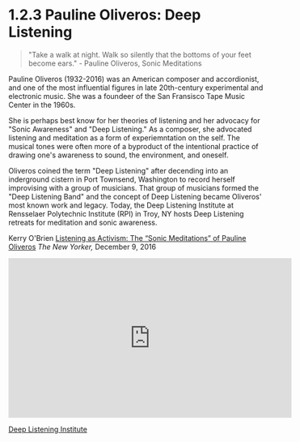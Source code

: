 <link href="../../markdown.css" rel="stylesheet"></link> 

# 1.2.3 Pauline Oliveros: Deep Listening


> "Take a walk at night. Walk so silently that the bottoms of your feet become ears." - Pauline Oliveros, Sonic Meditations

Pauline Oliveros (1932-2016) was an American composer and accordionist, and one of the most influential figures in late 20th-century experimental and electronic music. She was a foundeer of the San Fransisco Tape Music Center in the 1960s.

She is perhaps best know for her theories of listening and her advocacy for "Sonic Awareness" and "Deep Listening." As a composer, she advocated listening and meditation as a form of experiemntation on the self. The musical tones were often more of a byproduct of the intentional practice of drawing one's awareness to sound, the environment, and oneself.

Oliveros coined the term "Deep Listening" after decending into an inderground cistern in Port Townsend, Washington to record herself improvising with a group of musicians. That group of musicians formed the "Deep Listening Band" and the concept of Deep Listening became Oliveros' most known work and legacy. Today, the Deep Listening Institute at Rensselaer Polytechnic Institute (RPI) in Troy, NY hosts Deep Listening retreats for meditation and sonic awareness.

Kerry O'Brien <a href = "https://www.newyorker.com/culture/culture-desk/listening-as-activism-the-sonic-meditations-of-pauline-oliveros" target="_blank">Listening as Activism: The “Sonic Meditations” of Pauline Oliveros</a> *The New Yorker,* December 9, 2016

<iframe width="560" height="315" src="https://www.youtube.com/embed/_QHfOuRrJB8?si=xOUEzCTYkvvx7jTD" title="YouTube video player" frameborder="0" allow="accelerometer; autoplay; clipboard-write; encrypted-media; gyroscope; picture-in-picture; web-share" referrerpolicy="strict-origin-when-cross-origin" allowfullscreen></iframe>

<a href="https://www.deeplistening.rpi.edu/deep-listening/" target="_blank">Deep Listening Institute</a>